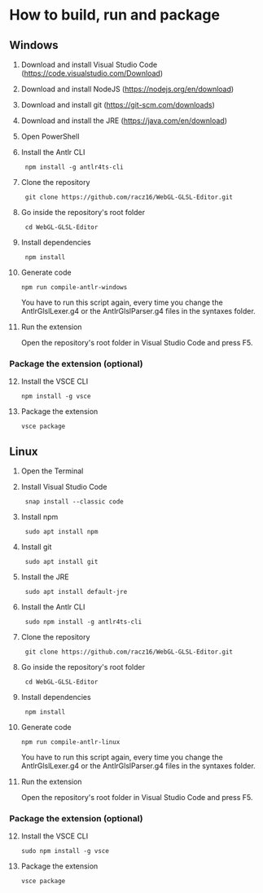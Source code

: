 # How to build, run and package



## Windows

1. Download and install Visual Studio Code (https://code.visualstudio.com/Download)
2. Download and install NodeJS (https://nodejs.org/en/download)
3. Download and install git (https://git-scm.com/downloads)
4. Download and install the JRE (https://java.com/en/download)
5. Open PowerShell
6. Install the Antlr CLI

        npm install -g antlr4ts-cli

7. Clone the repository

        git clone https://github.com/racz16/WebGL-GLSL-Editor.git

8. Go inside the repository's root folder

        cd WebGL-GLSL-Editor

9. Install dependencies

        npm install

10. Generate code

        npm run compile-antlr-windows

    You have to run this script again, every time you change the AntlrGlslLexer.g4 or the AntlrGlslParser.g4 files in the syntaxes folder.

11. Run the extension

    Open the repository's root folder in Visual Studio Code and press F5.


### Package the extension (optional)

12. Install the VSCE CLI

        npm install -g vsce

13. Package the extension

        vsce package



## Linux

1. Open the Terminal
2. Install Visual Studio Code

        snap install --classic code

3. Install npm

        sudo apt install npm

4. Install git
    
        sudo apt install git

5. Install the JRE

        sudo apt install default-jre

6. Install the Antlr CLI

        sudo npm install -g antlr4ts-cli

7. Clone the repository

        git clone https://github.com/racz16/WebGL-GLSL-Editor.git

8. Go inside the repository's root folder

        cd WebGL-GLSL-Editor

9. Install dependencies

        npm install

10. Generate code

        npm run compile-antlr-linux

    You have to run this script again, every time you change the AntlrGlslLexer.g4 or the AntlrGlslParser.g4 files in the syntaxes folder.

11. Run the extension

    Open the repository's root folder in Visual Studio Code and press F5.


### Package the extension (optional)

12. Install the VSCE CLI

        sudo npm install -g vsce

13. Package the extension

        vsce package
